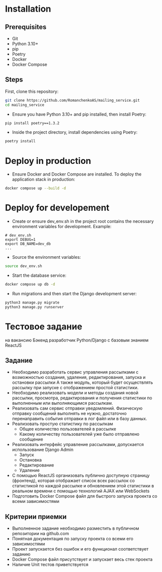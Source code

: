 # Installation

## Prerequisites

- Git
- Python 3.10+
- pip
- Poetry
- Docker
- Docker Compose

## Steps

First, clone this repository:

```bash
git clone https://github.com/RomanchenkoAS/mailing_service.git
cd mailing_service
```

- Ensure you have Python 3.10+ and pip installed, then install Poetry:

```bash
pip install poetry==1.3.2
```

- Inside the project directory, install dependencies using Poetry:

```bash
poetry install 
```

# Deploy in production

- Ensure Docker and Docker Compose are installed. To deploy the application stack in production:

```bash
docker compose up --build -d
```

# Deploy for developement

- Create or ensure dev_env.sh in the project root contains the necessary environment variables for development. Example:

```text
# dev_env.sh
export DEBUG=1
export DB_NAME=dev_db
...
```

- Source the environment variables:

```bash
source dev_env.sh 
```

- Start the database service:

```bash
docker compose up db -d
```

- Run migrations and then start the Django development server:

```bash
python3 manage.py migrate
python3 manage.py runserver
```

# Тестовое задание

на вакансию Бэкенд разработчик Python/Django с базовым знанием ReactJS

## Задание

- Необходимо разработать сервис управления рассылками с возможностью создания, удаления, редактирования, запуска и
  остановки рассылки А также модуль, который будет осуществлять рассылку при запуске с отображением простой статистики.
- Необходимо реализовать модели и методы создания новой рассылки, просмотра, редактирования и получения статистики по
  выполненным или выполняющимся рассылкам.
- Реализовать сам сервис отправки уведомлений. Физическую отправку сообщений выполнять не нужно, достаточно
  перенаправить события отправки в лог файл или в базу данных.
- Реализовать простую статистику по рассылкам
    - Общее количество пользователей в рассылке
    - Какому количеству пользователей уже было отправлено сообщение
- Реализовать интерфейс управление рассылками, допускается использование Django Admin
    - Запуск
    - Остановка
    - Редактирование
    - Удаление
- С помощью ReactJS организовать публично доступную страницу (фронтенд), которая отображает список всех рассылок со
  статистикой по каждой рассылке и обновлением этой статистики в реальном времени с помощью технологий AJAX или
  WebSockets
- Подготовить Docker Compose файл для быстрого запуска проекта со всеми зависимостями

## Критерии приемки

- Выполненное задание необходимо разместить в публичном репозитории на github.com
- Понятная документация по запуску проекта со всеми его зависимостями
- Проект запускается без ошибок и его функционал соответствует заданию
- Docker Compose файл присутствует и запускает весь стек проекта
- Наличие Unit тестов приветствуется

